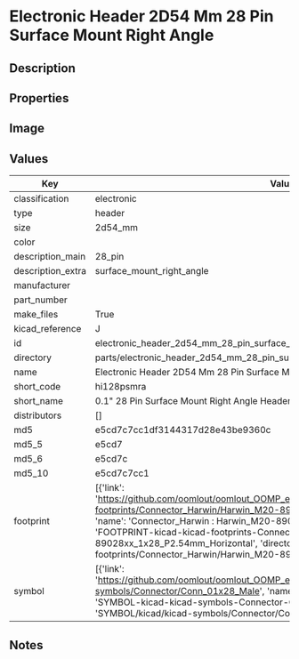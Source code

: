 # Electronic Header 2D54 Mm 28 Pin Surface Mount Right Angle

## Description

## Properties


## Image


## Values

| Key | Value |
| --- | --- |
| classification | electronic |
| type | header |
| size | 2d54_mm |
| color |  |
| description_main | 28_pin |
| description_extra | surface_mount_right_angle |
| manufacturer |  |
| part_number |  |
| make_files | True |
| kicad_reference | J |
| id | electronic_header_2d54_mm_28_pin_surface_mount_right_angle |
| directory | parts/electronic_header_2d54_mm_28_pin_surface_mount_right_angle |
| name | Electronic Header 2D54 Mm 28 Pin Surface Mount Right Angle |
| short_code | hi128psmra |
| short_name | 0.1" 28 Pin Surface Mount Right Angle Header |
| distributors | [] |
| md5 | e5cd7c7cc1df3144317d28e43be9360c |
| md5_5 | e5cd7 |
| md5_6 | e5cd7c |
| md5_10 | e5cd7c7cc1 |
| footprint | [{'link': 'https://github.com/oomlout/oomlout_OOMP_eda_V2/tree/main/FOOTPRINT/kicad/kicad-footprints/Connector_Harwin/Harwin_M20-89028xx_1x28_P2.54mm_Horizontal', 'name': 'Connector_Harwin : Harwin_M20-89028xx_1x28_P2.54mm_Horizontal', 'id': 'FOOTPRINT-kicad-kicad-footprints-Connector_Harwin-Harwin_M20-89028xx_1x28_P2.54mm_Horizontal', 'directory': 'FOOTPRINT/kicad/kicad-footprints/Connector_Harwin/Harwin_M20-89028xx_1x28_P2.54mm_Horizontal/'}] |
| symbol | [{'link': 'https://github.com/oomlout/oomlout_OOMP_eda_V2/tree/main/SYMBOL/kicad/kicad-symbols/Connector/Conn_01x28_Male', 'name': 'Connector : Conn_01x28_Male', 'id': 'SYMBOL-kicad-kicad-symbols-Connector-Conn_01x28_Male', 'directory': 'SYMBOL/kicad/kicad-symbols/Connector/Conn_01x28_Male/'}] |

## Notes

